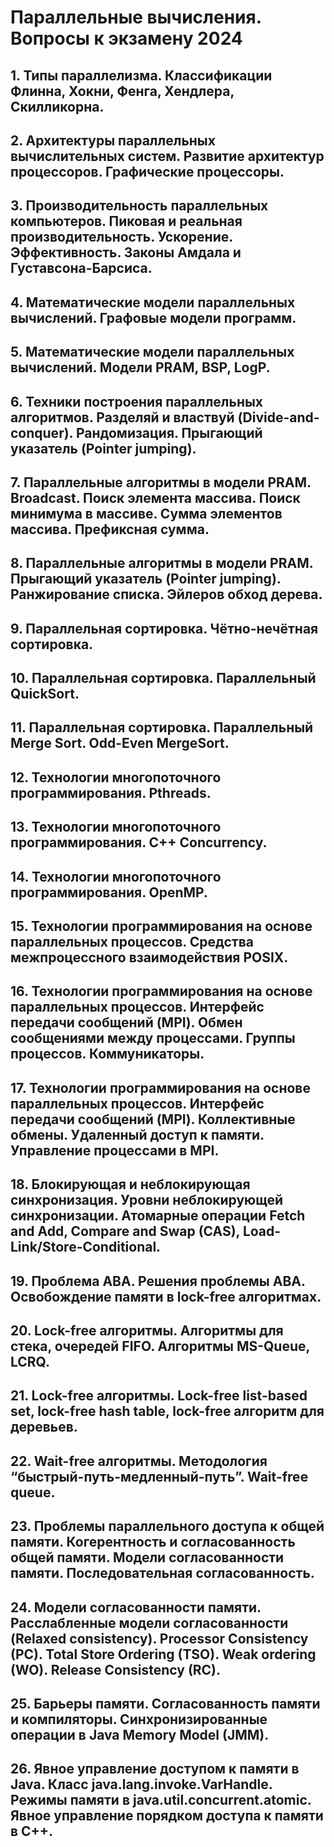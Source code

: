 # Параллельные вычисления. Вопросы к экзамену 2024

<!--Writerside adds this topic when you create a new documentation project.
You can use it as a sandbox to play with Writerside features, and remove it from the TOC when you don't need it anymore.-->

## 1. Типы параллелизма. Классификации Флинна, Хокни, Фенга, Хендлера, Скилликорна.
## 2. Архитектуры параллельных вычислительных систем. Развитие архитектур процессоров. Графические процессоры.
## 3. Производительность параллельных компьютеров. Пиковая и реальная производительность. Ускорение. Эффективность. Законы Амдала и Густавсона-Барсиса.
## 4. Математические модели параллельных вычислений. Графовые модели программ.
## 5. Математические модели параллельных вычислений. Модели PRAM, BSP, LogP.
## 6. Техники построения параллельных алгоритмов. Разделяй и властвуй (Divide-and-conquer). Рандомизация. Прыгающий указатель (Pointer jumping).
## 7. Параллельные алгоритмы в модели PRAM. Broadcast. Поиск элемента массива. Поиск минимума в массиве. Сумма элементов массива. Префиксная сумма.
## 8. Параллельные алгоритмы в модели PRAM. Прыгающий указатель (Pointer jumping). Ранжирование списка. Эйлеров обход дерева.
## 9. Параллельная сортировка. Чётно-нечётная сортировка.
## 10. Параллельная сортировка. Параллельный QuickSort.
## 11. Параллельная сортировка. Параллельный Merge Sort. Odd-Even MergeSort.
## 12. Технологии многопоточного программирования. Pthreads.
## 13. Технологии многопоточного программирования. C++ Concurrency.
## 14. Технологии многопоточного программирования. OpenMP.
## 15. Технологии программирования на основе параллельных процессов. Средства межпроцессного взаимодействия POSIX.
## 16. Технологии программирования на основе параллельных процессов. Интерфейс передачи сообщений (MPI). Обмен сообщениями между процессами. Группы процессов. Коммуникаторы.
## 17. Технологии программирования на основе параллельных процессов. Интерфейс передачи сообщений (MPI). Коллективные обмены. Удаленный доступ к памяти. Управление процессами в MPI.
## 18. Блокирующая и неблокирующая синхронизация. Уровни неблокирующей синхронизации. Атомарные операции Fetch and Add, Compare and Swap (CAS), Load-Link/Store-Conditional.
## 19. Проблема ABA. Решения проблемы ABA. Освобождение памяти в lock-free алгоритмах.
##  20. Lock-free алгоритмы. Алгоритмы для стека, очередей FIFO. Алгоритмы MS-Queue, LCRQ.
## 21. Lock-free алгоритмы. Lock-free list-based set, lock-free hash table, lock-free алгоритм для деревьев.
## 22. Wait-free алгоритмы. Методология “быстрый-путь-медленный-путь”. Wait-free queue.
## 23. Проблемы параллельного доступа к общей памяти. Когерентность и согласованность общей памяти. Модели согласованности памяти. Последовательная согласованность.
## 24. Модели согласованности памяти. Расслабленные модели согласованности (Relaxed consistency). Processor Consistency (PC). Total Store Ordering (TSO). Weak ordering (WO). Release Consistency (RC).
## 25. Барьеры памяти. Согласованность памяти и компиляторы. Синхронизированные операции в Java Memory Model (JMM).
## 26. Явное управление доступом к памяти в Java. Класс java.lang.invoke.VarHandle. Режимы памяти в java.util.concurrent.atomic. Явное управление порядком доступа к памяти в C++.


